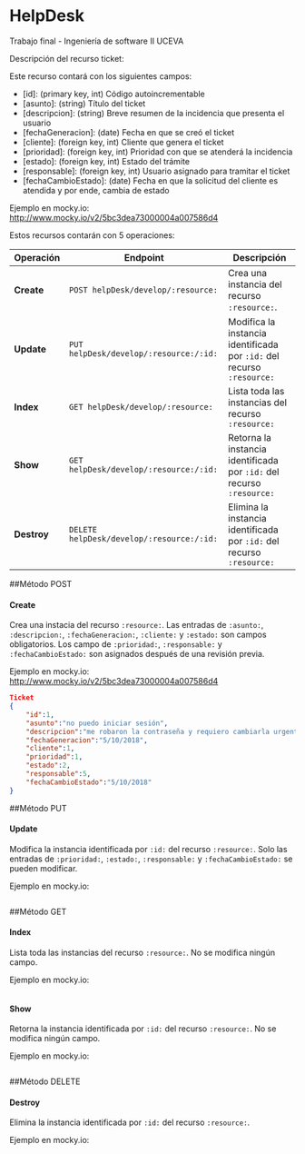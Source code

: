 ﻿# HelpDesk
Trabajo final - Ingeniería de software II UCEVA

Descripción del recurso ticket:

Este recurso contará con los siguientes campos:

* [id]:  (primary key, int) Código autoincrementable
* [asunto]: (string) Título del ticket 
* [descripcion]: (string) Breve resumen de la incidencia que presenta el usuario
* [fechaGeneracion]: (date) Fecha en que se creó el ticket
* [cliente]: (foreign key, int) Cliente que genera el ticket 
* [prioridad]: (foreign key, int) Prioridad con que se atenderá la incidencia
* [estado]: (foreign key, int) Estado del trámite
* [responsable]: (foreign key, int) Usuario asignado para tramitar el ticket
* [fechaCambioEstado]: (date) Fecha en que la solicitud del cliente es atendida y por ende, cambia de estado

Ejemplo en mocky.io: http://www.mocky.io/v2/5bc3dea73000004a007586d4

Estos recursos contarán con 5 operaciones:

| Operación             | Endpoint                                                            | Descripción                                                            |
| --------------------- | ------------------------------------------------------------------- | ---------------------------------------------------------------------- |
| __Create__            | `POST helpDesk/develop/:resource:`                                  | Crea una instancia del recurso `:resource:`.                           |
| __Update__            | `PUT helpDesk/develop/:resource:/:id:`                              | Modifica la instancia identificada por `:id:` del recurso `:resource:` |
| __Index__             | `GET helpDesk/develop/:resource:`                                   | Lista toda las instancias del recurso `:resource:`                     |
| __Show__              | `GET helpDesk/develop/:resource:/:id:`                              | Retorna la instancia identificada por `:id:` del recurso `:resource:`  |
| __Destroy__           | `DELETE helpDesk/develop/:resource:/:id:`                           | Elimina la instancia identificada por `:id:` del recurso `:resource:`


##Método POST
#### Create

Crea una instacia del recurso `:resource:`.  Las entradas de `:asunto:`, `:descripcion:`, `:fechaGeneracion:`, `:cliente:` y `:estado:` son campos obligatorios. Los campo de `:prioridad:`, `:responsable:` y `:fechaCambioEstado:`  son asignados después de una revisión previa.

Ejemplo en mocky.io: http://www.mocky.io/v2/5bc3dea73000004a007586d4

```json
Ticket
{
    "id":1,
    "asunto":"no puedo iniciar sesión",
    "descripcion":"me robaron la contraseña y requiero cambiarla urgentemente",
    "fechaGeneracion":"5/10/2018",
    "cliente":1,
    "prioridad":1,
    "estado":2,
    "responsable":5,
    "fechaCambioEstado":"5/10/2018"
}
```

##Método PUT
#### Update

Modifica la instancia identificada por `:id:` del recurso `:resource:`. Solo las entradas de `:prioridad:`, `:estado:`, `:responsable:` y `:fechaCambioEstado:` se pueden modificar.

Ejemplo en mocky.io:

```json

```

##Método GET
#### Index

Lista toda las instancias del recurso `:resource:`. No se modifica ningún campo.

Ejemplo en mocky.io:

```json

```

#### Show

Retorna la instancia identificada por `:id:` del recurso `:resource:`. No se modifica ningún campo.

Ejemplo en mocky.io: 

```json

```

##Método DELETE
#### Destroy

Elimina la instancia identificada por `:id:` del recurso `:resource:`.

Ejemplo en mocky.io:

```json

```